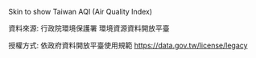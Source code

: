 Skin to show Taiwan AQI (Air Quality Index)

資料來源: 行政院環境保護署 環境資源資料開放平臺

授權方式: 依政府資料開放平臺使用規範 https://data.gov.tw/license/legacy
